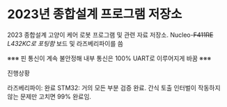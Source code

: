 # 2023년 종합설계 프로그램 저장소
2023 종합설계 고양이 케어 로봇 프로그램 및 관련 자료 저장소. Nucleo-~~F411RE~~ *L432KC로 포팅함* 보드 및 라즈베리파이를 씀

※※※ 핀 통신이 계속 불안정해 내부 통신은 100% UART로 이루어지게 바꿈 ※※※

진행상황

라즈베리파이: 완료
STM32: 거의 모든 부분 검증 완료. 간식 토출 인터벌이 작동하지 않는 문제만 고치면 99% 완료임.
